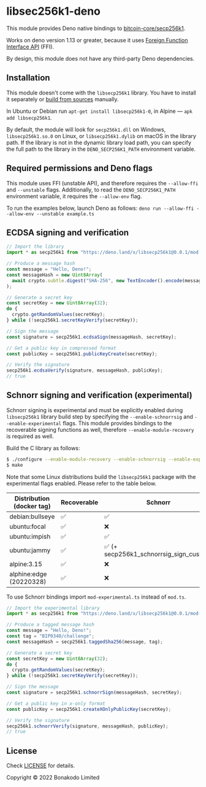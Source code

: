 # libsec256k1-deno

This module provides Deno native bindings to [bitcoin-core/secp256k1](https://github.com/bitcoin-core/secp256k1).

Works on deno version 1.13 or greater, because it uses [Foreign Function Interface API](https://deno.land/manual@v1.20.4/runtime/ffi_api) (FFI).

By design, this module does not have any third-party Deno dependencies.

## Installation

This module doesn't come with the `libsecp256k1` library. You have to install it separately or [build from sources](https://github.com/bitcoin-core/secp256k1#build-steps) manually.

In Ubuntu or Debian run `apt-get install libsecp256k1-0`, in Alpine — `apk add libsecp256k1`.

By default, the module will look for `secp256k1.dll` on Windows, `libsecp256k1.so.0` on Linux, or `libsecp256k1.dylib` on macOS in the library path. If the library is not in the dynamic library load path, you can specify the full path to the library in the `DENO_SECP256K1_PATH` environment variable.

## Required permissions and Deno flags

This module uses FFI (unstable API), and therefore requires the `--allow-ffi` and `--unstable` flags.
Additionally, to read the `DENO_SECP256K1_PATH` environment variable, it requires the `--allow-env` flag.

To run the examples below, launch Deno as follows: `deno run --allow-ffi --allow-env --unstable example.ts`

## ECDSA signing and verification

```typescript
// Import the library
import * as secp256k1 from "https://deno.land/x/libsecp256k1@0.0.1/mod.ts";

// Produce a message hash
const message = "Hello, Deno!";
const messageHash = new Uint8Array(
  await crypto.subtle.digest("SHA-256", new TextEncoder().encode(message))
);

// Generate a secret key
const secretKey = new Uint8Array(32);
do {
  crypto.getRandomValues(secretKey);
} while (!secp256k1.secretKeyVerify(secretKey));

// Sign the message
const signature = secp256k1.ecdsaSign(messageHash, secretKey);

// Get a public key in compressed format
const publicKey = secp256k1.publicKeyCreate(secretKey);

// Verify the signature
secp256k1.ecdsaVerify(signature, messageHash, publicKey);
// true
```

## Schnorr signing and verification (experimental)

Schnorr signing is experimental and must be explicitly enabled during `libsecp256k1` library build step by specifying the `--enable-schnorrsig` and `--enable-experimental` flags. This module provides bindings to the recoverable signing functions as well, therefore `--enable-module-recovery` is required as well.

Build the C library as follows:

```bash
$ ./configure --enable-module-recovery --enable-schnorrsig --enable-experimental
$ make
```

Note that some Linux distributions build the `libsecp256k1` package with the experimental flags enabled. Please refer to the table below.

| Distribution (docker tag) | Recoverable        | Schnorr                                                 |
| ------------------------- | ------------------ | ------------------------------------------------------- |
| debian:bullseye           | :white_check_mark: | :white_check_mark:                                      |
| ubuntu:focal              | :white_check_mark: | :x:                                                     |
| ubuntu:impish             | :white_check_mark: | :white_check_mark:                                      |
| ubuntu:jammy              | :white_check_mark: | :white_check_mark: (+ secp256k1_schnorrsig_sign_custom) |
| alpine:3.15               | :white_check_mark: | :x:                                                     |
| alphine:edge (20220328)   | :white_check_mark: | :x:                                                     |

To use Schnorr bindings import `mod-experimental.ts` instead of `mod.ts`.

```typescript
// Import the experimental library
import * as secp256k1 from "https://deno.land/x/libsecp256k1@0.0.1/mod-experimental.ts";

// Produce a tagged message hash
const message = "Hello, Deno!";
const tag = "BIP0340/challenge";
const messageHash = secp256k1.taggedSha256(message, tag);

// Generate a secret key
const secretKey = new Uint8Array(32);
do {
  crypto.getRandomValues(secretKey);
} while (!secp256k1.secretKeyVerify(secretKey));

// Sign the message
const signature = secp256k1.schnorrSign(messageHash, secretKey);

// Get a public key in x-only format
const publicKey = secp256k1.createXOnlyPublicKey(secretKey);

// Verify the signature
secp256k1.schnorrVerify(signature, messageHash, publicKey);
// true
```

## License

Check [LICENSE](./LICENSE) for details.

Copyright © 2022 Bonakodo Limited
